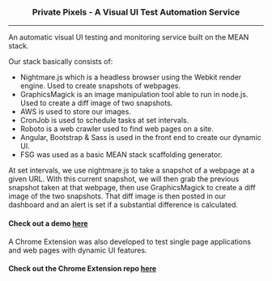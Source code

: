 <h3 align="center">Private Pixels - A Visual UI Test Automation Service</h3>

---

An automatic visual UI testing and monitoring service built on the MEAN stack.

Our stack basically consists of:
- Nightmare.js which is a headless browser using the Webkit render engine. Used to create snapshots of webpages.
- GraphicsMagick is an image manipulation tool able to run in node.js. Used to create a diff image of two snapshots.
- AWS is used to store our images.
- CronJob is used to schedule tasks at set intervals. 
- Roboto is a web crawler used to find web pages on a site. 
- Angular, Bootstrap & Sass is used in the front end to create our dynamic UI.
- FSG was used as a basic MEAN stack scaffolding generator.

At set intervals, we use nightmare.js to take a snapshot of a webpage at a given URL. With this current snapshot, we will then grab the previous snapshot taken at that webpage, then use GraphicsMagick to create a diff image of the two snapshots. That diff image is then posted in our dashboard and an alert is set if a substantial difference is calculated.

#### Check out a demo [here](https://boiling-island-8716.herokuapp.com/)

A Chrome Extension was also developed to test single page applications and web pages with dynamic UI features.

#### Check out the Chrome Extension repo [here](https://github.com/vatteh/doraemon_recorder)